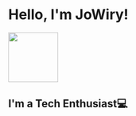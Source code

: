 # Hello, I'm JoWiry! 
 <img src=https://user-images.githubusercontent.com/71900299/225784472-f1eb0af5-d847-47a2-8de1-39f5eb509140.gif  width=100px height=100> 

## I'm a Tech Enthusiast💻


